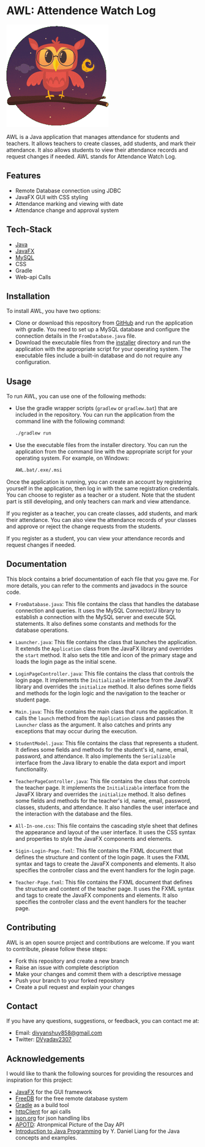 # AWL: Attendence Watch Log

![AWL Logo](https://github.com/DVyadav2307/AWL/blob/main/app/src/main/resources/io/github/dvyadav/awl/images/interface/NerdyOwl.gif)

AWL is a Java application that manages attendance for students and teachers. It allows teachers to create classes, add students, and mark their attendance. It also allows students to view their attendance records and request changes if needed. AWL stands for Attendance Watch Log.

## Features

- Remote Database connection using JDBC
- JavaFX GUI with CSS styling
- Attendance marking and viewing with date
- Attendance change and approval system

## Tech-Stack

- [Java](https://java.com/en/download/)
- [JavaFX](https://gluonhq.com/products/javafx/)
- [MySQL](https://www.mysql.com/)
- CSS
- Gradle
- Web-api Calls

## Installation

To install AWL, you have two options:

- Clone or download this repository from [GitHub](https://github.com/DVyadav2307/AWL) and run the application with gradle. You need to set up a MySQL database and configure the connection details in the `FromDatabase.java` file.
- Download the executable files from the [installer](https://github.com/DVyadav2307/AWL/tree/main/installers) directory and run the application with the appropriate script for your operating system. The executable files include a built-in database and do not require any configuration.

## Usage

To run AWL, you can use one of the following methods:

- Use the gradle wrapper scripts (`gradlew` or `gradlew.bat`) that are included in the repository. You can run the application from the command line with the following command:

  ```bash
  ./gradlew run
  ```

- Use the executable files from the installer directory. You can run the application from the command line with the appropriate script for your operating system. For example, on Windows:

  ```bash
  AWL.bat/.exe/.msi
  ```

Once the application is running, you can create an account by registering yourself in the application, then log in with the same registration credentials. You can choose to register as a teacher or a student. Note that the student part is still developing, and only teachers can mark and view attendance.

If you register as a teacher, you can create classes, add students, and mark their attendance. You can also view the attendance records of your classes and approve or reject the change requests from the students.

If you register as a student, you can view your attendance records and request changes if needed.

## Documentation

This block contains a brief documentation of each file that you gave me. For more details, you can refer to the comments and javadocs in the source code.

- `FromDatabase.java`: This file contains the class that handles the database connection and queries. It uses the MySQL Connector/J library to establish a connection with the MySQL server and execute SQL statements. It also defines some constants and methods for the database operations.
 
- `Launcher.java`: This file contains the class that launches the application. It extends the `Application` class from the JavaFX library and overrides the `start` method. It also sets the title and icon of the primary stage and loads the login page as the initial scene.
 
- `LoginPageController.java`: This file contains the class that controls the login page. It implements the `Initializable` interface from the JavaFX library and overrides the `initialize` method. It also defines some fields and methods for the login logic and the navigation to the teacher or student page.

- `Main.java`: This file contains the main class that runs the application. It calls the `launch` method from the `Application` class and passes the `Launcher` class as the argument. It also catches and prints any exceptions that may occur during the execution.

- `StudentModel.java`: This file contains the class that represents a student. It defines some fields and methods for the student's id, name, email, password, and attendance. It also implements the `Serializable` interface from the Java library to enable the data export and import functionality.

- `TeacherPageController.java`: This file contains the class that controls the teacher page. It implements the `Initializable` interface from the JavaFX library and overrides the `initialize` method. It also defines some fields and methods for the teacher's id, name, email, password, classes, students, and attendance. It also handles the user interface and the interaction with the database and the files.

- `All-In-one.css`: This file contains the cascading style sheet that defines the appearance and layout of the user interface. It uses the CSS syntax and properties to style the JavaFX components and elements.

- `Sigin-Login-Page.fxml`: This file contains the FXML document that defines the structure and content of the login page. It uses the FXML syntax and tags to create the JavaFX components and elements. It also specifies the controller class and the event handlers for the login page.

- `Teacher-Page.fxml`: This file contains the FXML document that defines the structure and content of the teacher page. It uses the FXML syntax and tags to create the JavaFX components and elements. It also specifies the controller class and the event handlers for the teacher page.

## Contributing

AWL is an open source project and contributions are welcome. If you want to contribute, please follow these steps:

- Fork this repository and create a new branch
- Raise an issue with complete description
- Make your changes and commit them with a descriptive message
- Push your branch to your forked repository
- Create a pull request and explain your changes

## Contact

If you have any questions, suggestions, or feedback, you can contact me at:

- Email: [divyanshuy858@gmail.com](mailto:divyanshuy858@gmail.com)
- Twitter: [DVyadav2307](https://twitter.com/DVyadav2307)

## Acknowledgements

I would like to thank the following sources for providing the resources and inspiration for this project:

- [JavaFX](https://gluonhq.com/products/javafx/) for the GUI framework
- [FreeDB](https://freedb.tech/) for the free remote database system
- [Gradle](https://gradle.org/) as a build tool
- [httpClient](https://mvnrepository.com/artifact/org.apache.httpcomponents.client5/httpclient5) for api calls
- [json.org](https://mvnrepository.com/artifact/org.json/json) for json handling libs
- [APOTD](https://apod.nasa.gov): Atronpmical Picture of the Day API
- [Introduction to Java Programming](https://amzn.eu/d/9td00zC) by Y. Daniel Liang for the Java concepts and examples.
